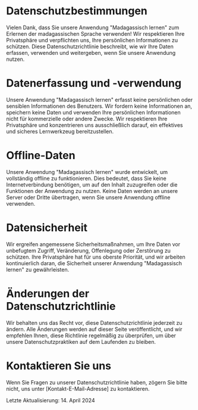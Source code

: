 # Datenschutzbestimmungen

Vielen Dank, dass Sie unsere Anwendung "Madagassisch lernen" zum Erlernen der madagassischen Sprache verwenden! Wir respektieren Ihre Privatsphäre und verpflichten uns, Ihre persönlichen Informationen zu schützen. Diese Datenschutzrichtlinie beschreibt, wie wir Ihre Daten erfassen, verwenden und weitergeben, wenn Sie unsere Anwendung nutzen.

# Datenerfassung und -verwendung

Unsere Anwendung "Madagassisch lernen" erfasst keine persönlichen oder sensiblen Informationen des Benutzers. Wir fordern keine Informationen an, speichern keine Daten und verwenden Ihre persönlichen Informationen nicht für kommerzielle oder andere Zwecke. Wir respektieren Ihre Privatsphäre und konzentrieren uns ausschließlich darauf, ein effektives und sicheres Lernwerkzeug bereitzustellen.

# Offline-Daten

Unsere Anwendung "Madagassisch lernen" wurde entwickelt, um vollständig offline zu funktionieren. Dies bedeutet, dass Sie keine Internetverbindung benötigen, um auf den Inhalt zuzugreifen oder die Funktionen der Anwendung zu nutzen. Keine Daten werden an unsere Server oder Dritte übertragen, wenn Sie unsere Anwendung offline verwenden.

# Datensicherheit

Wir ergreifen angemessene Sicherheitsmaßnahmen, um Ihre Daten vor unbefugtem Zugriff, Veränderung, Offenlegung oder Zerstörung zu schützen. Ihre Privatsphäre hat für uns oberste Priorität, und wir arbeiten kontinuierlich daran, die Sicherheit unserer Anwendung "Madagassisch lernen" zu gewährleisten.

# Änderungen der Datenschutzrichtlinie

Wir behalten uns das Recht vor, diese Datenschutzrichtlinie jederzeit zu ändern. Alle Änderungen werden auf dieser Seite veröffentlicht, und wir empfehlen Ihnen, diese Richtlinie regelmäßig zu überprüfen, um über unsere Datenschutzpraktiken auf dem Laufenden zu bleiben.

# Kontaktieren Sie uns

Wenn Sie Fragen zu unserer Datenschutzrichtlinie haben, zögern Sie bitte nicht, uns unter [Kontakt-E-Mail-Adresse] zu kontaktieren.

Letzte Aktualisierung: 14. April 2024